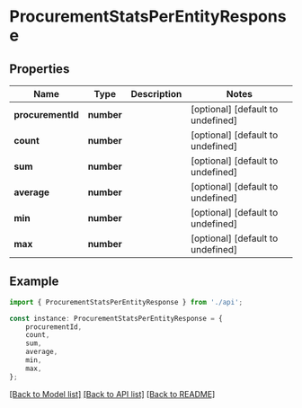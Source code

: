 # ProcurementStatsPerEntityResponse


## Properties

Name | Type | Description | Notes
------------ | ------------- | ------------- | -------------
**procurementId** | **number** |  | [optional] [default to undefined]
**count** | **number** |  | [optional] [default to undefined]
**sum** | **number** |  | [optional] [default to undefined]
**average** | **number** |  | [optional] [default to undefined]
**min** | **number** |  | [optional] [default to undefined]
**max** | **number** |  | [optional] [default to undefined]

## Example

```typescript
import { ProcurementStatsPerEntityResponse } from './api';

const instance: ProcurementStatsPerEntityResponse = {
    procurementId,
    count,
    sum,
    average,
    min,
    max,
};
```

[[Back to Model list]](../README.md#documentation-for-models) [[Back to API list]](../README.md#documentation-for-api-endpoints) [[Back to README]](../README.md)
